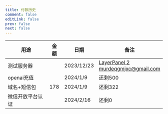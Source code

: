 ```yaml
---
title: 付款历史
comment: false
editLink: false
prev: false
next: false
---
```


<script setup lang="ts">
const images = [{src:'https://github.com/hhypygy/images/raw/master/20231224/ce00b0b703e087efedc8ae8adfaa4f5.1qatvhxccj9c.webp',alt:''},
{src:'https://github.com/hhypygy/images/raw/master/20231224/image.6w9shlqtvt00.webp',alt:''}]


const images2 = [{src:'https://github.com/hhypygy/images/raw/master/20231224/image.f7dm3yyhhds.webp',alt:''},
{src:'https://github.com/hhypygy/images/raw/master/20231224/159fb7382948ab05c2ee8ded39298c2.336ktshytjw0.webp',alt:''},
{src:'https://github.com/hhypygy/images/raw/master/20231224/a4bac92303423a5146c4d5cadd8c116.7dj747im0dc0.webp',alt:''}]
</script>

| 用途       | 金额                                                                                                                                               | 日期         | 备注                                                                               |
|----------|--------------------------------------------------------------------------------------------------------------------------------------------------|------------|----------------------------------------------------------------------------------|
| 测试服务器    | <ImageRenderer :value="images" />                                                                                                                | 2023/12/23 | [LayerPanel 2](https://www.layerpanel.com/dashboard) <br/> murdeqgmjxc@gmail.com |
| openai充值 | <ImageRenderer :value="[{src:'https://cdn.jsdelivr.net/gh/hhypygy/images@master/20240109/eeac9f3fd5f734da11b491abe051356.3mq3qm00eqg0.jpg'}]" /> | 2024/1/9   | 还剩500                                                                            |                                                                  |
| 域名+短信包   | 178                                                                                                                                              | 2024/1/9   | 还剩322                                                                            |                                                                  |
| 微信开放平台认证 | <ImageRenderer :value="[{src:'https://cdn.jsdelivr.net/gh/hhypygy/picx-images-hosting@master/image.2wcm5p1xtkc0.webp'}]" />                      | 2024/2/16  | 还剩0                                                                              |                                                                  |
